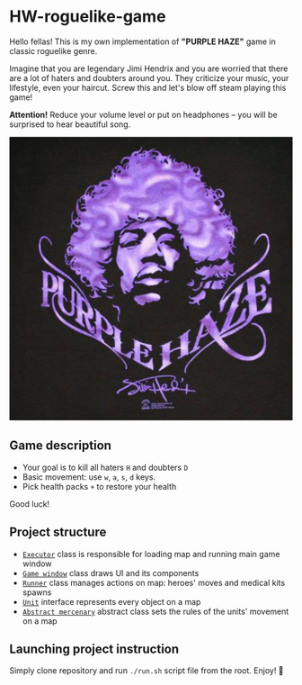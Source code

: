 # HW-roguelike-game

Hello fellas! This is my own implementation of **"PURPLE HAZE"** game  in classic roguelike genre.

Imagine that you are legendary Jimi Hendrix and you are worried 
that there are a lot of haters and doubters around you. 
They criticize your music, your lifestyle, even your haircut. Screw this and let's blow off steam playing this game!

**Attention!** Reduce your volume level or put on headphones – you will be surprised to hear beautiful song.

![cover](src/ru/itmo/sd/game/res/cover.png)

## Game description
* Your goal is to kill all haters `H` and doubters `D`
* Basic movement: use `w`, `a`, `s`, `d` keys.
* Pick health packs `+` to restore your health

Good luck!


## Project structure
* [`Executor`](src/ru/itmo/sd/game/executor/Executor.java) class is responsible for loading map and running main 
  game window
* [`Game window`](src/ru/itmo/sd/game/ui/GameWindow.java) class draws UI and its components
* [`Runner`](src/ru/itmo/sd/game/executor/Runner.java) class manages actions on map: heroes' moves and medical kits 
  spawns
* [`Unit`](src/ru/itmo/sd/game/units/Unit.java) interface represents every object on a map
* [`Abstract mercenary`](src/ru/itmo/sd/game/mercenary/AbstractMerc.java) abstract class sets the rules of the units' 
  movement on a map
  
## Launching project instruction
Simply clone repository and run `./run.sh` script file from the root. Enjoy! 🔮
  



